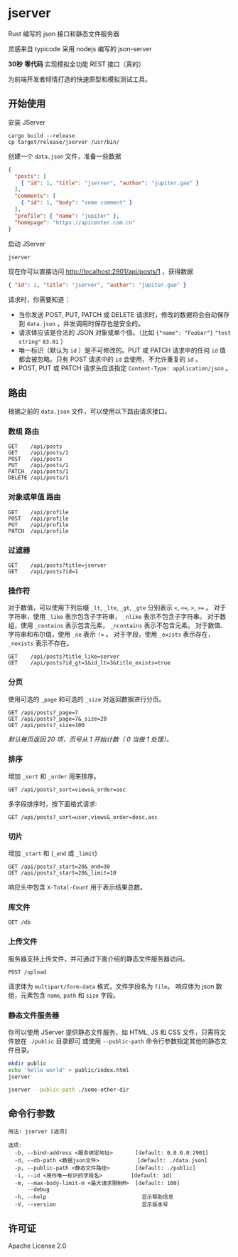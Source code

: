 # jserver
Rust 编写的 json 接口和静态文件服务器

灵感来自 typicode 采用 nodejs 编写的 json-server

__30秒__ __零代码__ 实现模拟全功能 REST 接口（真的）

为前端开发者倾情打造的快速原型和模拟测试工具。

## 开始使用

安装 JServer 

```
cargo build --release
cp target/release/jserver /usr/bin/
```

创建一个 `data.json` 文件，准备一些数据

```json
{
  "posts": [
    { "id": 1, "title": "jserver", "author": "jupiter.gao" }
  ],
  "comments": [
    { "id": 1, "body": "some comment" }
  ],
  "profile": { "name": "jupiter" },
  "homepage": "https://apicenter.com.cn"
}
```

启动 JServer

```bash
jserver
```

现在你可以直接访问 [http://localhost:2901/api/posts/1](http://localhost:2901/api/posts/1) ，获得数据

```json
{ "id": 1, "title": "jserver", "author": "jupiter.gao" }
```

请求时，你需要知道：

- 当你发送 POST, PUT, PATCH 或 DELETE 请求时，修改的数据将会自动保存到 `data.json` ，并发调用时保存也是安全的。
- 请求体应该是合法的 JSON 对象或单个值。（比如 `{"name": "Foobar"}` `"test string"` `83.01` ）
- 唯一标识（默认为 `id` ）是不可修改的。PUT 或 PATCH 请求中的任何 `id` 值都会被忽略。只有 POST 请求中的 `id` 会使用，不允许重复的 `id` 。
- POST, PUT 或 PATCH 请求头应该指定 `Content-Type: application/json` 。 

## 路由

根据之前的 `data.json` 文件，可以使用以下路由请求接口。 

### 数组 路由

```
GET    /api/posts
GET    /api/posts/1
POST   /api/posts
PUT    /api/posts/1
PATCH  /api/posts/1
DELETE /api/posts/1
```

### 对象或单值 路由

```
GET    /api/profile
POST   /api/profile
PUT    /api/profile
PATCH  /api/profile
```

### 过滤器

```
GET    /api/posts?title=jserver
GET    /api/posts?id=1
```

### 操作符

对于数值，可以使用下列后缀 `_lt`, `_lte`, `_gt`, `_gte` 分别表示 `<`, `<=`, `>`, `>=` 。 
对于字符串，使用 `_like` 表示包含子字符串， `_nlike` 表示不包含子字符串。
对于数组，使用 `_contains` 表示包含元素， `_ncontains` 表示不包含元素。
对于数值、字符串和布尔值，使用 `_ne` 表示 `!=` 。 
对于字段，使用 `_exists` 表示存在， `_nexists` 表示不存在。

```
GET    /api/posts?title_like=server
GET    /api/posts?id_gt=1&id_lt=3&title_exists=true
```

### 分页

使用可选的 `_page` 和可选的 `_size` 对返回数据进行分页。

```
GET /api/posts?_page=7
GET /api/posts?_page=7&_size=20
GET /api/posts?_size=100
```

_默认每页返回 20 项，页号从 1 开始计数（ 0 当做 1 处理）。_

### 排序

增加 `_sort` 和 `_order` 用来排序。


```
GET /api/posts?_sort=views&_order=asc
```

多字段排序时，按下面格式请求:

```
GET /api/posts?_sort=user,views&_order=desc,asc
```

### 切片

增加 `_start` 和 (`_end` 或 `_limit`)

```
GET /api/posts?_start=20&_end=30
GET /api/posts?_start=20&_limit=10
```

响应头中包含 `X-Total-Count` 用于表示结果总数。

### 库文件

```
GET /db
```

### 上传文件

服务器支持上传文件，并可通过下面介绍的静态文件服务器访问。

```
POST /upload
```

请求体为 `multipart/form-data` 格式，文件字段名为 `file`。
响应体为 json 数组，元素包含 `name`, `path` 和 `size` 字段。

### 静态文件服务器

你可以使用 JServer 提供静态文件服务，如 HTML, JS 和 CSS 文件，只需将文件放在 `./public` 目录即可
或使用 `--public-path` 命令行参数指定其他的静态文件目录。

```bash
mkdir public
echo 'hello world' > public/index.html
jserver
```

```bash
jserver --public-path ./some-other-dir
```

## 命令行参数

```
用法: jserver [选项]

选项:
  -b, --bind-address <服务绑定地址>       [default: 0.0.0.0:2901]
  -d, --db-path <数据json文件>            [default: ./data.json]
  -p, --public-path <静态文件路径>        [default: ./public]
  -i, --id <用作唯一标识的字段名>         [default: id]
  -m, --max-body-limit-m <最大请求限制M>  [default: 100]
      --debug
  -h, --help                              显示帮助信息
  -V, --version                           显示版本号
```

## 许可证

Apache License 2.0
